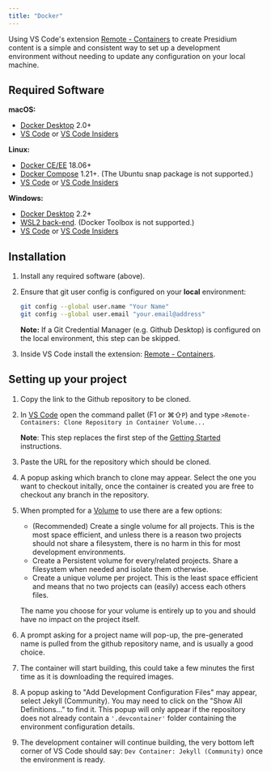 ```yaml
---
title: "Docker"
---
```


Using VS Code's extension [Remote - Containers](https://marketplace.visualstudio.com/items?itemName=ms-vscode-remote.remote-containers) to create Presidium content is a simple and consistent way to set up a development environment without needing to update any configuration on your local machine.

## Required Software
**macOS:** 
- [Docker Desktop](https://www.docker.com/products/docker-desktop) 2.0+
- [VS Code](https://code.visualstudio.com/) or [VS Code Insiders](https://code.visualstudio.com/insiders/)

**Linux:** 
- [Docker CE/EE](https://docs.docker.com/install/#supported-platforms) 18.06+ 
- [Docker Compose](https://docs.docker.com/compose/install) 1.21+. (The Ubuntu snap package is not supported.)
- [VS Code](https://code.visualstudio.com/) or [VS Code Insiders](https://code.visualstudio.com/insiders/)

**Windows:** 
- [Docker Desktop](https://www.docker.com/products/docker-desktop) 2.2+
- [WSL2 back-end](https://aka.ms/vscode-remote/containers/docker-wsl2). (Docker Toolbox is not supported.)
- [VS Code](https://code.visualstudio.com/) or [VS Code Insiders](https://code.visualstudio.com/insiders/)

## Installation

1. Install any required software (above).

2. Ensure that git user config is configured on your **local** environment: 
    ```bash
    git config --global user.name "Your Name"
    git config --global user.email "your.email@address"
    ```
    **Note:** If a Git Credential Manager (e.g. Github Desktop) is configured on the local environment, this step can be skipped.


4. Inside VS Code install the extension: [Remote - Containers](https://marketplace.visualstudio.com/items?itemName=ms-vscode-remote.remote-containers).

## Setting up your project
1. Copy the link to the Github repository to be cloned.

1. In [VS Code](https://code.visualstudio.com/) open the command pallet (F1 or &#8984;&#8679;`P`) and type 
`>Remote-Containers: Clone Repository in Container Volume...`
    
    **Note**: This step replaces the first step of the [Getting Started](/getting-started/#download-the-template) instructions.

1. Paste the URL for the repository which should be cloned.

1. A popup asking which branch to clone may appear. Select the one you want to checkout initally, once the container is created you are free to checkout any branch in the repository.

1. When prompted for a [Volume](https://docs.docker.com/storage/volumes/) to use there are a few options:
    - (Recommended) Create a single volume for all projects. This is the most space efficient, and unless there is a reason two projects should not share a filesystem, there is no harm in this for most development environments.
    - Create a Persistent volume for every/related projects. Share a filesystem when needed and isolate them otherwise.
    - Create a unique volume per project. This is the least space efficient and means that no two projects can (easily) access each others files.
    
    The name you choose for your volume is entirely up to you and should have no impact on the project itself.

1. A prompt asking for a project name will pop-up, the pre-generated name is pulled from the github repository name, and is usually a good choice.

1. The container will start building, this could take a few minutes the first time as it is downloading the required images.

1. A popup asking to "Add Development Configuration Files" may appear, select Jekyll (Community). You may need to click on the "Show All Definitions..." to find it. This popup will only appear if the repository does not already contain a `'.devcontainer'` folder containing the environment configuration details.

1. The development container will continue building, the very bottom left corner of VS Code should say: `Dev Container: Jekyll (Community)` once the environment is ready.
